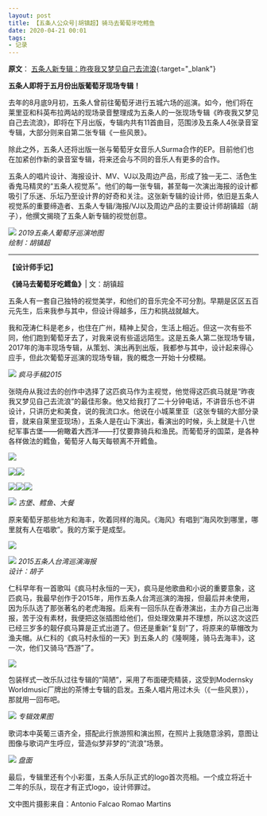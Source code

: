 ```yaml
---
layout: post
title: 【五条人公众号|胡镇超】骑马去葡萄牙吃鳕鱼  
date: 2020-04-21 00:01
tags:
- 记录
---
```


**原文**：
[五条人新专辑：昨夜我又梦见自己去流浪](https://mp.weixin.qq.com/s/QtYJdsbc0XxsOSe9sXK8Fw){:target="_blank"}

**五条人即将于五月份出版葡萄牙现场专辑！**

去年的8月底9月初，五条人曾前往葡萄牙进行五城六场的巡演。如今，他们将在莱里亚和科英布拉两站的现场录音整理成为五条人的一张现场专辑《昨夜我又梦见自己去流浪》，即将在下月出版，专辑内共有11首曲目，范围涉及五条人4张录音室专辑，大部分则来自第二张专辑《一些风景》。

除此之外，五条人还将出版一张与葡萄牙女音乐人Surma合作的EP。目前他们也在加紧创作新的录音室专辑，将来还会与不同的音乐人有更多的合作。

五条人的唱片设计、海报设计、MV、VJ以及周边产品，形成了独一无二、活色生香鬼马精灵的“五条人视觉系”。他们的每一张专辑，甚至每一次演出海报的设计都吸引了乐迷、乐坛乃至设计界的好奇和关注。这张新专辑的设计师，依旧是五条人视觉系的重要缔造者、五条人专辑/海报/VJ以及周边产品的主要设计师胡镇超（胡子），他撰文揭晓了五条人新专辑的视觉创意。

![](https://mmbiz.qpic.cn/mmbiz_jpg/jG6nhL3ic9mzbQZY1hytpBnSgZIPDhpguAicqZfa1qjibB0eAWXibvbnY5mhUHrv2LmFKWcpDccg9rnSmJsaQfOXTw/640?wx_fmt=jpeg&tp=webp&wxfrom=5&wx_lazy=1&wx_co=1)
*2019五条人葡萄牙巡演地图  
绘制：胡镇超*

<hr class="stylish">

**【设计师手记】**

 **《骑马去葡萄牙吃鳕鱼》**\| 文：胡镇超

五条人有一套自己独特的视觉美学，和他们的音乐完全不可分割。早期是区区五百元先生，后来我参与其中，但设计得越多，压力和挑战就越大。

我和茂涛仁科是老乡，也住在广州，精神上契合，生活上相近。但这一次有些不同，他们跑到葡萄牙去了，对我来说有些遥远陌生。这是五条人第二张现场专辑，2017年的海丰现场专辑，从策划、演出再到出版，我都参与其中，设计起来得心应手，但此次葡萄牙巡演的现场专辑，我的概念一开始十分模糊。

![](https://mmbiz.qpic.cn/mmbiz_jpg/jG6nhL3ic9mzbQZY1hytpBnSgZIPDhpgu14dWlrDoO5MVrSY48qNu36OZDBgHn2euqepMuOYtRZiajhicHcFarkibA/640?wx_fmt=jpeg&tp=webp&wxfrom=5&wx_lazy=1&wx_co=1)
*疯马手稿2015*  

张晓舟从我过去的创作中选择了这匹疯马作为主视觉，他觉得这匹疯马就是“昨夜我又梦见自己去流浪”的最佳形象。他又给我打了二十分钟电话，不讲音乐也不讲设计，只讲历史和美食，说的我流口水。他说在小城莱里亚（这张专辑的大部分录音，就来自莱里亚现场），五条人是在山下演出，看演出的时候，头上就是十八世纪军事古堡——俯瞰着大西洋——打仗要靠骑兵和渔民。而葡萄牙的国菜，是各种各样做法的鳕鱼，葡萄牙人每天每顿离不开鳕鱼。

![](https://mmbiz.qpic.cn/mmbiz_jpg/jG6nhL3ic9mzbQZY1hytpBnSgZIPDhpguziawt5AIeSlST6BZX8fEJNX4vXHbq0IUbRhG2eo2vicAmQvc0al3DCVg/640?wx_fmt=jpeg&tp=webp&wxfrom=5&wx_lazy=1&wx_co=1)

![](https://mmbiz.qpic.cn/mmbiz_jpg/jG6nhL3ic9mzbQZY1hytpBnSgZIPDhpgue40l28UhmOSicicAWHQ5AiaC6vzI6tA3Vbj8p0x9ibHF87DqGdTC5bDd2Q/640?wx_fmt=jpeg&tp=webp&wxfrom=5&wx_lazy=1&wx_co=1)![](https://mmbiz.qpic.cn/mmbiz_jpg/jG6nhL3ic9mzbQZY1hytpBnSgZIPDhpguL7a455N9g1DcMJvib2iaF86dtwhbicxegysPljiar7fhPzU8KKsBRM2xZQ/640?wx_fmt=jpeg&tp=webp&wxfrom=5&wx_lazy=1&wx_co=1)

![](https://mmbiz.qpic.cn/mmbiz_jpg/jG6nhL3ic9mzbQZY1hytpBnSgZIPDhpguJDUP2qRrByIIFypmkZOldUYgBYaTXJDQJUQfVjTIPfQQa8icCW0SZ8w/640?wx_fmt=jpeg&tp=webp&wxfrom=5&wx_lazy=1&wx_co=1)![](https://mmbiz.qpic.cn/mmbiz_jpg/jG6nhL3ic9mzbQZY1hytpBnSgZIPDhpgu52KPpV8K34arHYVS8UR96JeJzvDcgeYtffR0vSEibpXnbN0zqoFfuDA/640?wx_fmt=jpeg&tp=webp&wxfrom=5&wx_lazy=1&wx_co=1)![](https://mmbiz.qpic.cn/mmbiz_jpg/jG6nhL3ic9mzbQZY1hytpBnSgZIPDhpguoZXibiajFZXs13g1JdaOl3BUpKFia6wAePu6fwffKMfx0T5fAAwZ84arw/640?wx_fmt=jpeg&tp=webp&wxfrom=5&wx_lazy=1&wx_co=1)

![](https://mmbiz.qpic.cn/mmbiz_jpg/jG6nhL3ic9mzbQZY1hytpBnSgZIPDhpguciaQ4wv9uCBSoRFeleH2rU0yXwbtRa9RXya51DeB0iaNmO4kCRJdAX6A/640?wx_fmt=jpeg&tp=webp&wxfrom=5&wx_lazy=1&wx_co=1)
*古堡、鳕鱼、大餐*

原来葡萄牙那些地方和海丰，吹着同样的海风。《海风》有唱到“海风吹到哪里，哪里就有人在唱歌”。我的方案于是成型。

![](https://mmbiz.qpic.cn/mmbiz_jpg/jG6nhL3ic9mzbQZY1hytpBnSgZIPDhpguF86LQxKFugUKq6A0zj9SJ0ibDDSSsuhCswg5v4uQEIaGrUKibTks9ngQ/640?wx_fmt=jpeg&tp=webp&wxfrom=5&wx_lazy=1&wx_co=1)

![](https://mmbiz.qpic.cn/mmbiz_jpg/jG6nhL3ic9mzbQZY1hytpBnSgZIPDhpguWp4ptRWcd7VXichDMBjOrLnNJ2UcZWqib9dRUmL1gog6SLPUgBOeIvqw/640?wx_fmt=jpeg&tp=webp&wxfrom=5&wx_lazy=1&wx_co=1)
*2015五条人台湾巡演海报  
设计：胡子*

仁科早年有一首歌叫《疯马村永恒的一天》，疯马是他歌曲和小说的重要意象，这匹疯马，我最早创作于2015年，用作五条人台湾巡演的海报，但最后并未使用，因为乐队选了那张著名的老虎海报。后来有一回乐队在香港演出，主办方自己出海报，苦于没有素材，我便把这张插图给他们，但处理效果并不理想，所以这次这匹已经三岁多的靓仔疯马算是正式出道了。但还是重新“复刻”了，将原来的草帽改为渔夫帽。从仁科的《疯马村永恒的一天》到五条人的《隆啊隆，骑马去海丰》，这一次，他们又骑马“西游”了。

![](https://mmbiz.qpic.cn/mmbiz_jpg/jG6nhL3ic9mzbQZY1hytpBnSgZIPDhpguvicJHGyMCaibVz8xD7U00mA4N9LYpjYL6htxNStST8rJicH3hqib2TE8Iw/640?wx_fmt=jpeg&tp=webp&wxfrom=5&wx_lazy=1&wx_co=1)


包装样式一改乐队过往专辑的“简陋”，采用了布面硬壳精装，这受到Modernsky Worldmusic厂牌出的茶博士专辑的启发。五条人唱片用过木头（《一些风景》），那就用一回布吧。

![](https://mmbiz.qpic.cn/mmbiz_jpg/jG6nhL3ic9mzbQZY1hytpBnSgZIPDhpguftZyu7X6kZADticGq0ZEJ0JibRGwiaMENH18k9icg5EYAN6sibNFfZj8P2A/640?wx_fmt=jpeg&tp=webp&wxfrom=5&wx_lazy=1&wx_co=1)
*专辑效果图*  

歌词本中英葡三语齐全，搭配此行旅游照和演出照，在照片上我随意涂鸦，意图让图像与歌词产生呼应，营造似梦非梦的“流浪”场景。

![](https://mmbiz.qpic.cn/mmbiz_jpg/jG6nhL3ic9mzbQZY1hytpBnSgZIPDhpguZbNxiaDLexaibTZU43tKn6icuweJaDCSRvHY80Mp7cs0kkLsV8cvupcrQ/640?wx_fmt=jpeg&tp=webp&wxfrom=5&wx_lazy=1&wx_co=1)
*盘面*

最后，专辑里还有个小彩蛋，五条人乐队正式的logo首次亮相。一个成立将近十二年的乐队，现在才有正式logo，设计师罪过。


文中图片摄影来自：Antonio Falcao Romao Martins